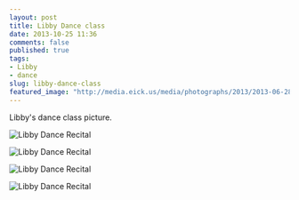 ```yaml
---
layout: post
title: Libby Dance class
date: 2013-10-25 11:36
comments: false
published: true
tags:
- Libby
- dance
slug: libby-dance-class
featured_image: "http://media.eick.us/media/photographs/2013/2013-06-28/libby-dance-recital-2013-06-28-at-18-48-09.jp"
---
```

Libby's dance class picture.

![Libby Dance Recital](http://media.eick.us/media/photographs/2013/2013-06-28/libby-dance-recital-2013-06-28-at-18-48-09.jpg)

![Libby Dance Recital](http://media.eick.us/media/photographs/2013/2013-06-28/libby-dance-recital-2013-06-28-at-18-49-11.jpg)

![Libby Dance Recital](http://media.eick.us/media/photographs/2013/2013-06-28/libby-dance-recital-2013-06-28-at-18-49-41.jpg)

![Libby Dance Recital](http://media.eick.us/media/photographs/2013/2013-06-28/libby-dance-recital-2013-06-28-at-18-50-06.jpg)
